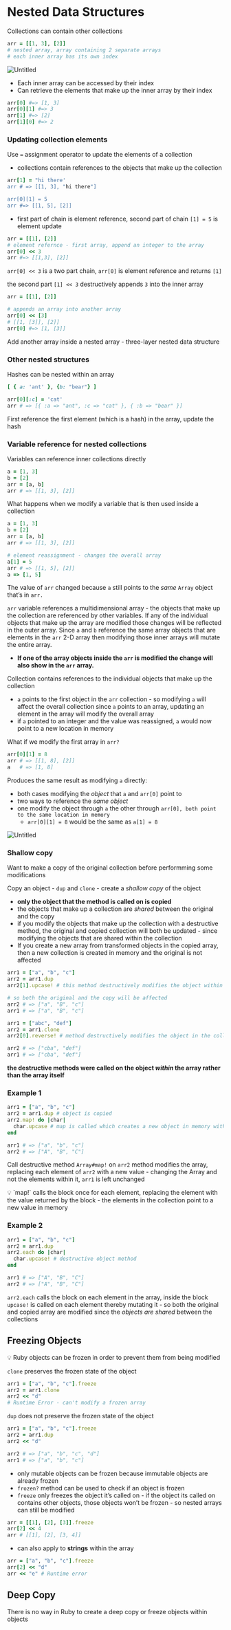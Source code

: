 # Nested Data Structures

Collections can contain other collections

```ruby
arr = [[1, 3], [2]]
# nested array, array containing 2 separate arrays
# each inner array has its own index 
```

![Untitled](Nested%20Data%20Structures%2052523bbec4ae4e5a89f8af65bf8be87c/Untitled.png)

- Each inner array can be accessed by their index
- Can retrieve the elements that make up the inner array by their index

```ruby
arr[0] #=> [1, 3]
arr[0][1] #=> 3
arr[1] #=> [2]
arr[1][0] #=> 2
```

### Updating collection elements

Use `=` assignment operator to update the elements of a collection

- collections contain references to the objects that make up the collection

```ruby
arr[1] = "hi there'
arr # => [[1, 3], "hi there"]

arr[0][1] = 5
arr #=> [[1, 5], [2]]
```

- first part of chain is element reference, second part of chain `[1] = 5` is element update

```ruby
arr = [[1], [2]]
# element refernce - first array, append an integer to the array
arr[0] << 3
arr #=> [[1,3], [2]]
```

`arr[0] << 3` is a two part chain, `arr[0]` is element reference and returns `[1]` 

the second part `[1] << 3` destructively appends `3` into the inner array

```ruby
arr = [[1], [2]]

# appends an array into another array
arr[0] << [3]
# [[1, [3]], [2]]
arr[0] #=> [1, [3]]
```

Add another array inside a nested array - three-layer nested data structure 

### Other nested structures

Hashes can be nested within an array

```ruby
[ { a: 'ant' }, {b: "bear"} ]

arr[0][:c] = 'cat'
arr # => [{ :a => "ant", :c => "cat" }, { :b => "bear" }]
```

First reference the first element (which is a hash) in the array, update the hash

### Variable reference for nested collections

Variables can reference inner collections directly 

```ruby
a = [1, 3]
b = [2]
arr = [a, b]
arr # => [[1, 3], [2]]
```

What happens when we modify a variable that is then used inside a collection

```ruby
a = [1, 3]
b = [2]
arr = [a, b]
arr # => [[1, 3], [2]]

# element reassignment - changes the overall array
a[1] = 5
arr # => [[1, 5], [2]]
a => [1, 5]
```

The value of `arr` changed because `a` still points to the *same* `Array` object that’s in `arr.`

`arr` variable references a multidimensional array - the objects that make up the collection are referenced by other variables. If any of the individual objects that make up the array are modified those changes will be reflected in the outer array. Since `a` and `b` reference the same array objects that are elements in the `arr` 2-D array then modifying those inner arrays will mutate the entire array. 

-  **If one of the array objects inside the `arr`  is modified the change will also show in the `arr` array.** 

Collection contains references to the individual objects that make up the collection 

- `a` points to the first object in the `arr` collection - so modifying `a` will affect the overall collection since `a` points to an array, updating an element in the array will modify the overall array
- if `a` pointed to an integer and the value was reassigned, `a` would now point to a new location in memory

What if we modify the first array in `arr?`

```ruby
arr[0][1] = 8
arr # => [[1, 8], [2]]
a   # => [1, 8]
```

Produces the same result as modifying `a` directly:

- both cases modifying the *object* that `a` and `arr[0]` point to
- two ways to reference the *same object*
- one modify the object through `a` the other through `arr[0], both point to the same location in memory`
    - `arr[0][1] = 8` would be the same as `a[1] = 8`
    

![Untitled](Nested%20Data%20Structures%2052523bbec4ae4e5a89f8af65bf8be87c/Untitled%201.png)

### Shallow copy

Want to make a copy of the original collection before performming some modifications 

Copy an object - `dup` and `clone` - create a *shallow copy* of the object

- **only the object that the method is called on is copied**
- the objects that make up a collection are *shared* between the original and the copy
- if you modify the objects that make up the collection with a destructive method, the original and copied collection will both be updated - since modifying the objects that are shared within the collection
- If you create a new array from transformed objects in the copied array, then a new collection is created in memory and the original is not affected

```ruby
arr1 = ["a", "b", "c"]
arr2 = arr1.dup
arr2[1].upcase! # this method destructively modifies the object within the array

# so both the original and the copy will be affected
arr2 # => ["a", "B", "c"]
arr1 # => ["a", "B", "c"]
```

```ruby
arr1 = ["abc", "def"]
arr2 = arr1.clone
arr2[0].reverse! # method destructively modifies the object in the collection

arr2 # => ["cba", "def"]
arr1 # => ["cba", "def"]
```

**the destructive methods were called on the object *within* the array rather than the array itself** 

### Example 1

```ruby
arr1 = ["a", "b", "c"]
arr2 = arr1.dup # object is copied
arr2.map! do |char|
  char.upcase # map is called which creates a new object in memory with the transformed objects
end

arr1 # => ["a", "b", "c"]
arr2 # => ["A", "B", "C"]
```

Call destructive method `Array#map!` on `arr2` method modifies the array, replacing each element of `arr2` with a new value - changing the Array and not the elements within it, `arr1` is left unchanged 

<aside>
💡 `map!` calls the block once for each element, replacing the element with the value returned by the block - the elements in the collection point to a new value in memory

</aside>

### Example 2

```ruby
arr1 = ["a", "b", "c"]
arr2 = arr1.dup
arr2.each do |char|
  char.upcase! # destructive object method
end

arr1 # => ["A", "B", "C"]
arr2 # => ["A", "B", "C"]
```

`arr2.each` calls the block on each element in the array, inside the block `upcase!` is called on each element thereby mutating it - so both the original and copied array are modified since the *objects are shared* between the collections

## Freezing Objects

<aside>
💡 Ruby objects can be frozen in order to prevent them from being modified

</aside>

`clone` preserves the frozen state of the object

```ruby
arr1 = ["a", "b", "c"].freeze
arr2 = arr1.clone
arr2 << "d"
# Runtime Error - can't modify a frozen array
```

`dup` does not preserve the frozen state of the object

```ruby
arr1 = ["a", "b", "c"].freeze
arr2 = arr1.dup
arr2 << "d"

arr2 # => ["a", "b", "c", "d"]
arr1 # => ["a", "b", "c"]
```

- only mutable objects can be frozen because immutable objects are already frozen
- `frozen?` method can be used to check if an object is frozen
- `freeze` only freezes the object it’s called on - if the object its called on contains other objects, those objects won’t be frozen - so nested arrays can still be modified

```ruby
arr = [[1], [2], [3]].freeze
arr[2] << 4
arr # [[1], [2], [3, 4]]
```

- can also apply to **strings** within the array

```ruby
arr = ["a", "b", "c"].freeze
arr[2] << "d"
arr << "e" # Runtime error
```

## Deep Copy

There is no way in Ruby to create a deep copy or freeze objects within objects